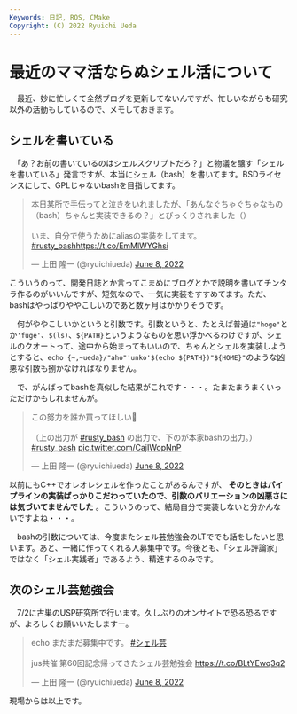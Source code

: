 ```yaml
---
Keywords: 日記, ROS, CMake
Copyright: (C) 2022 Ryuichi Ueda
---
```


# 最近のママ活ならぬシェル活について

　最近、妙に忙しくて全然ブログを更新してないんですが、忙しいながらも研究以外の活動もしているので、メモしておきます。

## シェルを書いている

　「あ？お前の書いているのはシェルスクリプトだろ？」と物議を醸す「シェルを書いている」発言ですが、本当にシェル（bash）を書いてます。BSDライセンスにして、GPLじゃないbashを目指してます。

<blockquote class="twitter-tweet" data-partner="tweetdeck"><p lang="ja" dir="ltr">本日某所で手伝ってと泣きをいれましたが、「あんなぐちゃぐちゃなもの（bash）ちゃんと実装できるの？」とびっくりされました（）<br><br>いま、自分で使うためにaliasの実装をしてます。<a href="https://twitter.com/hashtag/rusty_bash?src=hash&amp;ref_src=twsrc%5Etfw">#rusty_bash</a><a href="https://t.co/EmMlWYGhsi">https://t.co/EmMlWYGhsi</a></p>&mdash; 上田 隆一 (@ryuichiueda) <a href="https://twitter.com/ryuichiueda/status/1534503116971732992?ref_src=twsrc%5Etfw">June 8, 2022</a></blockquote>
<script async src="https://platform.twitter.com/widgets.js" charset="utf-8"></script>

こういうのって、開発日誌とか言ってこまめにブログとかで説明を書いてチンタラ作るのがいいんですが、短気なので、一気に実装をすすめてます。ただ、bashはやっぱりややこしいのであと数ヶ月はかかりそうです。

　何がややこしいかというと引数です。引数というと、たとえば普通は`"hoge"`とか`'fuge'`、`$(ls)`、`${PATH}`というようなものを思い浮かべるわけですが、シェルのクオートって、途中から始まってもいいので、ちゃんとシェルを実装しようとすると、`echo {~,~ueda}/"aho"'unko'$(echo ${PATH})"${HOME}"`のような凶悪な引数も捌かなければなりません。

　で、がんばってbashを真似した結果がこれです・・・。たまたまうまくいっただけかもしれませんが。

<blockquote class="twitter-tweet" data-partner="tweetdeck"><p lang="ja" dir="ltr">この努力を誰か買ってほしい💩<br><br>（上の出力が <a href="https://twitter.com/hashtag/rusty_bash?src=hash&amp;ref_src=twsrc%5Etfw">#rusty_bash</a> の出力で、下のが本家bashの出力。）<a href="https://twitter.com/hashtag/rusty_bash?src=hash&amp;ref_src=twsrc%5Etfw">#rusty_bash</a> <a href="https://t.co/CajIWopNnP">pic.twitter.com/CajIWopNnP</a></p>&mdash; 上田 隆一 (@ryuichiueda) <a href="https://twitter.com/ryuichiueda/status/1534505977768095744?ref_src=twsrc%5Etfw">June 8, 2022</a></blockquote>
<script async src="https://platform.twitter.com/widgets.js" charset="utf-8"></script>

以前にもC++でオレオレシェルを作ったことがあるんですが、 **そのときはパイプラインの実装ばっかりこだわっていたので、引数のバリエーションの凶悪さには気づいてませんでした** 。こういうのって、結局自分で実装しないと分かんないですよね・・・。

　bashの引数については、今度またシェル芸勉強会のLTででも話をしたいと思います。あと、一緒に作ってくれる人募集中です。今後とも、「シェル評論家」ではなく「シェル実践者」であるよう、精進するのみです。

## 次のシェル芸勉強会

　7/2に古巣のUSP研究所で行います。久しぶりのオンサイトで恐る恐るですが、よろしくお願いいたしますー。

<blockquote class="twitter-tweet"><p lang="ja" dir="ltr">echo まだまだ募集中です。 <a href="https://twitter.com/hashtag/%E3%82%B7%E3%82%A7%E3%83%AB%E8%8A%B8?src=hash&amp;ref_src=twsrc%5Etfw">#シェル芸</a><br><br>jus共催 第60回記念帰ってきたシェル芸勉強会 <a href="https://t.co/BLtYEwq3q2">https://t.co/BLtYEwq3q2</a></p>&mdash; 上田 隆一 (@ryuichiueda) <a href="https://twitter.com/ryuichiueda/status/1534501693227880448?ref_src=twsrc%5Etfw">June 8, 2022</a></blockquote> <script async src="https://platform.twitter.com/widgets.js" charset="utf-8"></script>


現場からは以上です。
